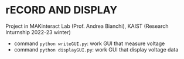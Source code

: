 # rECORD AND DISPLAY
Project in MAKinteract Lab (Prof. Andrea Bianchi), KAIST (Research Inturnship 2022-23 winter)

- command ```python writeGUI.py```: work GUI that measure voltage
- command ```python displayGUI.py```: work GUI that display voltage data
